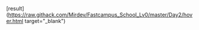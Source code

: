 [result](https://raw.githack.com/Mirdev/Fastcampus_School_Lv0/master/Day2/hover.html target="_blank")
